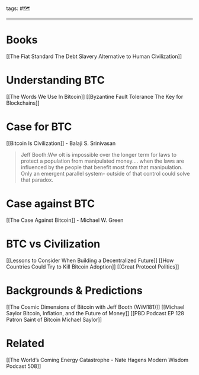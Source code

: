 tags: #🗺

---
# Books
[[The Fiat Standard The Debt Slavery Alternative to Human Civilization]]

# Understanding BTC
[[The Words We Use In Bitcoin]]
[[Byzantine Fault Tolerance The Key for Blockchains]]

# Case for BTC
[[Bitcoin Is Civilization]] - Balaji S. Srinivasan

>Jeff Booth:Ww
>oIt is impossible over the longer term for laws to protect a population from manipulated money.... when the laws are influenced by the people that benefit most from that manipulation. 
>Only an emergent parallel system- outside of that control could solve that paradox. 

# Case against BTC
[[The Case Against Bitcoin]] - Michael W. Green

# BTC vs Civilization
[[Lessons to Consider When Building a Decentralized Future]]
[[How Countries Could Try to Kill Bitcoin Adoption]]
[[Great Protocol Politics]]

# Backgrounds & Predictions
[[The Cosmic Dimensions of Bitcoin with Jeff Booth (WiM181)]]
[[Michael Saylor Bitcoin, Inflation, and the Future of Money]]
[[PBD Podcast  EP 128  Patron Saint of Bitcoin Michael Saylor]]

# Related
[[The World’s Coming Energy Catastrophe - Nate Hagens  Modern Wisdom Podcast 508]]